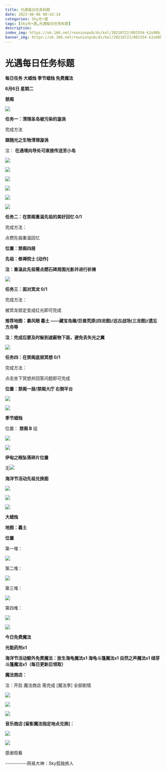 ```yaml
---
title: 光遇每日任务标题
date: 2023-06-06 00:42:14
categories: Sky光•遇
tags: [Sky光•遇,光遇每日任务标题]
description: 
index_img: https://ok.166.net/reunionpub/ds/kol/20210722/001554-k2u90bj7ay.png?imageView&thumbnail=600x0&type=jpg
banner_img: https://ok.166.net/reunionpub/ds/kol/20210722/001554-k2u90bj7ay.png?imageView&thumbnail=600x0&type=jpg
---
```

# 光遇每日任务标题
**每日任务 大蜡烛 季节蜡烛 免费魔法**

 **6月6日 星期二**

 **禁阁**

![](https://img.166.net/reunionpub/ds/kol/20230606/001835-7i89uwm3gk.jpg)

 **任务一：清理圣岛被污染的漩涡**

完成方法

 **跟随光之生物清理漩涡**

注： **在遇境向导处可直接传送至小岛**

![](https://img.166.net/reunionpub/ds/kol/20230606/000647-9nqgzihjor.jpg)

![](https://img.166.net/reunionpub/ds/kol/20230606/000653-qezss9y62m.jpg)

![](https://img.166.net/reunionpub/ds/kol/20230606/000659-ihs7ptq6jz.jpg)

![](https://img.166.net/reunionpub/ds/kol/20230606/000706-5qsy3ehz9v.jpg)

![](https://img.166.net/reunionpub/ds/kol/20230606/000712-bp32ymkf9h.jpg)

![](https://img.166.net/reunionpub/ds/kol/20230606/000718-lnduj9pe5c.jpg)

 **任务二：在禁阁重温先祖的美好回忆 0/1**

完成方法：

点燃先祖重温回忆

 **位置：禁阁四层**

 **先祖：修禅院士 [动作]**

 **注：重温此先祖需点燃石碑周围光影并进行祈祷**

![](https://img.166.net/reunionpub/ds/kol/20230606/000807-t9gzi1cnbs.jpeg)

 **任务三：面对冥龙 0/1**

完成方法：

被冥龙锁定变成红光即可完成

 **推荐地图：暴风眼 暮土 ——藏宝岛礁/巨兽荒原(四龙图)/远古战场(三龙图)/遗忘方舟等**

 **注：完成后要及时躲到遮蔽物下面，避免丢失光之翼**

![](https://img.166.net/reunionpub/ds/kol/20230606/000840-tjkmv8zr4p.jpg)

 **任务四：在禁阁底层冥想 0/1**

完成方法：

点击坐下冥想并回答问题即可完成

 **位置：禁阁一层/禁阁大厅 右侧平台**

![](https://img.166.net/reunionpub/ds/kol/20230606/000929-0coau8lq4f.jpeg)

![](https://img.166.net/reunionpub/ds/kol/20230502/053253-tkp31d0r2j.png)

 **季节蜡烛**

位置： **禁阁 B** 组

![](https://img.166.net/reunionpub/ds/kol/20230606/001237-vwnscaf05j.png)

![](https://img.166.net/reunionpub/ds/kol/20230501/003537-boqnslm12s.png)

 **伊甸之眼坠落碎片位置**

无![](https://img.166.net/reunionpub/ds/kol/20230501/003537-boqnslm12s.png)

 **海洋节活动先祖兑换图**

![](https://img.166.net/reunionpub/ds/kol/20230520/040300-zap2jkovds.jpg)

![](https://img.166.net/reunionpub/ds/kol/20230520/040310-ofs4cbrjhq.jpg)

![](https://img.166.net/reunionpub/ds/kol/20230501/003537-boqnslm12s.png)

 **大蜡烛**

 **地图：暮土**

 **位置**

第一堆：

![](https://img.166.net/reunionpub/ds/kol/20230606/001509-vl5ft68rks.jpeg)

第二堆：

![](https://img.166.net/reunionpub/ds/kol/20230606/001516-p2em6gbwvt.jpeg)

第三堆：

![](https://img.166.net/reunionpub/ds/kol/20230606/001523-aus3imnwf1.jpeg)

第四堆：

![](https://img.166.net/reunionpub/ds/kol/20230606/001531-2rp3j4c7v0.jpeg)

![](https://img.166.net/reunionpub/ds/kol/20221018/100256-wzutnocka0.png)

 **今日免费魔法**

 **光能药剂x1**

 **海洋节活动额外免费魔法：放生海龟魔法x1 海龟斗篷魔法x1 自然之声魔法x1 绿芽斗篷魔法x1（每日更新后领取）**

 **魔法商店：**

注：开启 魔法商店 需完成 [魔法季] 全部剧情

![](https://img.166.net/reunionpub/ds/kol/20221018/100559-oibznvdtus.png)

![](https://img.166.net/reunionpub/ds/kol/20230606/001608-2psqtrwa0m.jpeg)

![](https://img.166.net/reunionpub/ds/kol/20230520/024526-niy97hflvp.jpeg)

 **音乐商店 [留影魔法指定地点兑换]：**

![](https://img.166.net/reunionpub/ds/kol/20230529/003728-tes529zlmh.jpeg)

![](https://img.166.net/reunionpub/ds/kol/20230502/235738-ls601349yq.png)

感谢观看

\-----------网易大神：Sky孤独旅人

